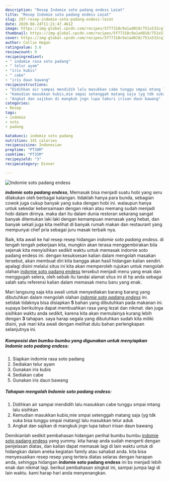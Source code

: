 ```yaml
---
description: "Resep Indomie soto padang endess Lezat"
title: "Resep Indomie soto padang endess Lezat"
slug: 297-resep-indomie-soto-padang-endess-lezat
date: 2020-08-24T11:21:47.461Z
image: https://img-global.cpcdn.com/recipes/5f77318c9a1ad010/751x532cq70/indomie-soto-padang-endess-foto-resep-utama.jpg
thumbnail: https://img-global.cpcdn.com/recipes/5f77318c9a1ad010/751x532cq70/indomie-soto-padang-endess-foto-resep-utama.jpg
cover: https://img-global.cpcdn.com/recipes/5f77318c9a1ad010/751x532cq70/indomie-soto-padang-endess-foto-resep-utama.jpg
author: Callie Hogan
ratingvalue: 3.6
reviewcount: 9
recipeingredient:
- " indomie rasa soto padang"
- " telur ayam"
- "iris kubis"
- " cabe"
- "iris daun bawang"
recipeinstructions:
- "Didihkan air sampai mendidih lalu masukkan cabe tunggu smpai mtang lalu sisihkan"
- "Kemudian masukkan kubis,mie smpai setenggah matang saja (yg tdk suka bisa tunggu smpai matang) lalu masukkan telur aduk"
- "Angkat dan sajikan di mangkuk jngn lupa taburi irisan daun bawang"
categories:
- Resep
tags:
- indomie
- soto
- padang

katakunci: indomie soto padang 
nutrition: 141 calories
recipecuisine: Indonesian
preptime: "PT38M"
cooktime: "PT35M"
recipeyield: "3"
recipecategory: Dinner

---
```



![Indomie soto padang endess](https://img-global.cpcdn.com/recipes/5f77318c9a1ad010/751x532cq70/indomie-soto-padang-endess-foto-resep-utama.jpg)

<b><i>indomie soto padang endess</i></b>, Memasak bisa menjadi suatu hobi yang seru dilakukan oleh berbagai kalangan. tidaklah hanya para bunda, sebagian cowok juga cukup banyak yang suka dengan hobi ini. walaupun hanya untuk sekedar kebersamaan dengan rekan atau memang sudah menjadi hobi dalam dirinya. maka dari itu dalam dunia restoran sekarang sangat banyak ditemukan laki laki dengan kemampuan memasak yang hebat, dan banyak sekali juga kita melihat di banyak rumah makan dan restaurant yang mempunyai chef pria sebagai juru masak terbaik nya.



Baik, kita awali ke hal resep resep hidangan <i>indomie soto padang endess</i>. di tengah tengah pekerjaan kita, mungkin akan terasa menggembirakan bila sejenak kita menyisihkan sedikit waktu untuk memasak indomie soto padang endess ini. dengan kesuksesan kalian dalam mengolah masakan tersebut, akan membuat diri kita bangga akan hasil hidangan kalian sendiri. apalagi disini melalui situs ini kita akan memperoleh rujukan untuk mengolah olahan <u>indomie soto padang endess</u> tersebut menjadi menu yang enak dan menggugah selera, oleh sebab itu tandai alamat situs ini di hp anda sebagai salah satu referensi kalian dalam memasak menu baru yang enak.


Mari langsung saja kita awali untuk menyediakan barang barang yang dibutuhkan dalam mengolah olahan <u><i>indomie soto padang endess</i></u> ini. setidak tidaknya bisa disiapkan <b>5</b> bahan yang dibutuhkan pada makanan ini. supaya berikutnya dapat membuahkan rasa yang lezat dan nikmat. dan juga sisihkan waktu anda sedikit, karena kita akan memulainya kurang lebih dengan <b>3</b> tahapan. saya harap segala yang dibutuhkan sudah kita miliki disini, yuk mari kita awali dengan melihat dulu bahan perlengkapan selanjutnya ini.

<!--inarticleads1-->

##### Komposisi dan bumbu-bumbu yang digunakan untuk menyiapkan Indomie soto padang endess:

1. Siapkan  indomie rasa soto padang
1. Sediakan  telur ayam
1. Gunakan iris kubis
1. Sediakan  cabe
1. Gunakan iris daun bawang




<!--inarticleads2-->

##### Tahapan mengolah Indomie soto padang endess:

1. Didihkan air sampai mendidih lalu masukkan cabe tunggu smpai mtang lalu sisihkan
1. Kemudian masukkan kubis,mie smpai setenggah matang saja (yg tdk suka bisa tunggu smpai matang) lalu masukkan telur aduk
1. Angkat dan sajikan di mangkuk jngn lupa taburi irisan daun bawang




Demikianlah sedikit pembahasan hidangan perihal bumbu bumbu <u>indomie soto padang endess</u> yang yummy. kita harap anda sudah mengerti dengan penjelasan diatas, dan kalian dapat memasak lagi di lain waktu untuk di hidangkan dalam aneka kegiatan family atau sahabat anda. kita bisa menyesuaikan resep resep yang tertera diatas selaras dengan harapan anda, sehingga hidangan <b>indomie soto padang endess</b> ini bs menjadi lebih enak dan nikmat lagi. berikut pembahasan singkat ini, sampai jumpa lagi di lain waktu. kami harap hari anda menyenangkan.
